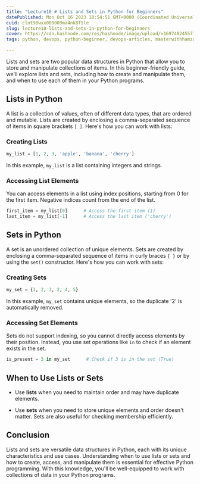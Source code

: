 ```yaml
---
title: "Lecture10 # Lists and Sets in Python for Beginners"
datePublished: Mon Oct 16 2023 18:54:51 GMT+0000 (Coordinated Universal Time)
cuid: clnt98wxx000009ma4nk8f5le
slug: lecture10-lists-and-sets-in-python-for-beginners
cover: https://cdn.hashnode.com/res/hashnode/image/upload/v1697482455773/194ca801-775e-4f17-9d5d-8f59acd62b7e.png
tags: python, devops, python-beginner, devops-articles, masterwithhamza

---
```


Lists and sets are two popular data structures in Python that allow you to store and manipulate collections of items. In this beginner-friendly guide, we'll explore lists and sets, including how to create and manipulate them, and when to use each of them in your Python programs.

## **Lists in Python**

A list is a collection of values, often of different data types, that are ordered and mutable. Lists are created by enclosing a comma-separated sequence of items in square brackets `[ ]`. Here's how you can work with lists:

### **Creating Lists**

```python
my_list = [1, 2, 3, 'apple', 'banana', 'cherry']
```

In this example, `my_list` is a list containing integers and strings.

### **Accessing List Elements**

You can access elements in a list using index positions, starting from 0 for the first item. Negative indices count from the end of the list.

```python
first_item = my_list[0]      # Access the first item (1)
last_item = my_list[-1]      # Access the last item ('cherry')
```

## **Sets in Python**

A set is an unordered collection of unique elements. Sets are created by enclosing a comma-separated sequence of items in curly braces `{ }` or by using the `set()` constructor. Here's how you can work with sets:

### **Creating Sets**

```python
my_set = {1, 2, 3, 2, 4, 5}
```

In this example, `my_set` contains unique elements, so the duplicate '2' is automatically removed.

### **Accessing Set Elements**

Sets do not support indexing, so you cannot directly access elements by their position. Instead, you use set operations like `in` to check if an element exists in the set.

```python
is_present = 3 in my_set      # Check if 3 is in the set (True)
```

## **When to Use Lists or Sets**

* Use **lists** when you need to maintain order and may have duplicate elements.
    
* Use **sets** when you need to store unique elements and order doesn't matter. Sets are also useful for checking membership efficiently.
    

## **Conclusion**

Lists and sets are versatile data structures in Python, each with its unique characteristics and use cases. Understanding when to use lists or sets and how to create, access, and manipulate them is essential for effective Python programming. With this knowledge, you'll be well-equipped to work with collections of data in your Python programs.
